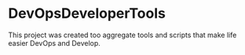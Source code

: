 # DevOpsDeveloperTools
This project was created too aggregate tools and scripts that make life easier DevOps and Develop.
